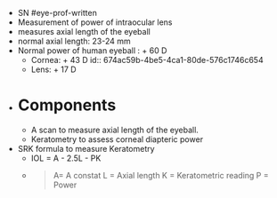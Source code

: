 - SN #eye-prof-written
- Measurement of power of intraocular lens
- measures axial length of the eyeball
- normal axial length: 23-24 mm
- Normal power of human eyeball : + 60 D
	- Cornea: + 43 D
	  id:: 674ac59b-4be5-4ca1-80de-576c1746c654
	- Lens: + 17 D
- # Components
	- A scan to measure axial length of the eyeball.
	- Keratometry to assess corneal diapteric power
- SRK formula to measure Keratometry
	- IOL = A - 2.5L - PK
	- >A= A constat
	  L = Axial length
	  K = Keratometric reading
	  P = Power